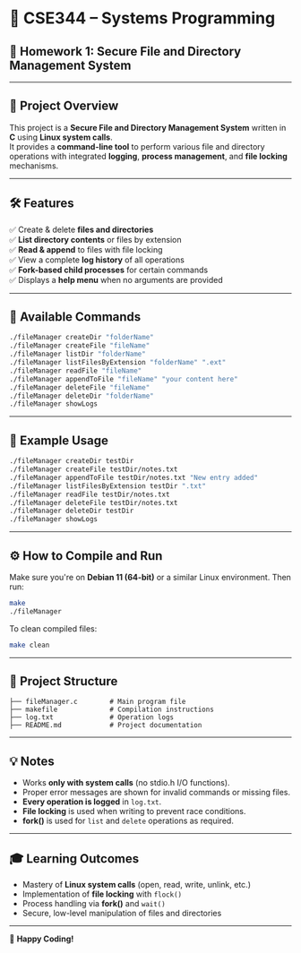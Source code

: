 # 🔐 CSE344 – Systems Programming  
## 📝 Homework 1: Secure File and Directory Management System  

---

## 📌 Project Overview  
This project is a **Secure File and Directory Management System** written in **C** using **Linux system calls**.  
It provides a **command-line tool** to perform various file and directory operations with integrated **logging**, **process management**, and **file locking** mechanisms.

---

## 🛠️ Features  
✅ Create & delete **files and directories**  
✅ **List directory contents** or files by extension  
✅ **Read & append** to files with file locking  
✅ View a complete **log history** of all operations  
✅ **Fork-based child processes** for certain commands  
✅ Displays a **help menu** when no arguments are provided  

---

## 🧾 Available Commands  
```bash
./fileManager createDir "folderName"
./fileManager createFile "fileName"
./fileManager listDir "folderName"
./fileManager listFilesByExtension "folderName" ".ext"
./fileManager readFile "fileName"
./fileManager appendToFile "fileName" "your content here"
./fileManager deleteFile "fileName"
./fileManager deleteDir "folderName"
./fileManager showLogs
```

---

## 🧪 Example Usage  
```bash
./fileManager createDir testDir
./fileManager createFile testDir/notes.txt
./fileManager appendToFile testDir/notes.txt "New entry added"
./fileManager listFilesByExtension testDir ".txt"
./fileManager readFile testDir/notes.txt
./fileManager deleteFile testDir/notes.txt
./fileManager deleteDir testDir
./fileManager showLogs
```

---

## ⚙️ How to Compile and Run  
Make sure you're on **Debian 11 (64-bit)** or a similar Linux environment. Then run:

```bash
make
./fileManager
```

To clean compiled files:

```bash
make clean
```

---

## 📂 Project Structure  
```
├── fileManager.c        # Main program file  
├── makefile             # Compilation instructions  
├── log.txt              # Operation logs  
├── README.md            # Project documentation  
```

---

## 💡 Notes  
- Works **only with system calls** (no stdio.h I/O functions).  
- Proper error messages are shown for invalid commands or missing files.  
- **Every operation is logged** in `log.txt`.  
- **File locking** is used when writing to prevent race conditions.  
- **fork()** is used for `list` and `delete` operations as required.  

---

## 🎓 Learning Outcomes  
- Mastery of **Linux system calls** (open, read, write, unlink, etc.)  
- Implementation of **file locking** with `flock()`  
- Process handling via **fork()** and `wait()`  
- Secure, low-level manipulation of files and directories  

---

🚀 **Happy Coding!**  

